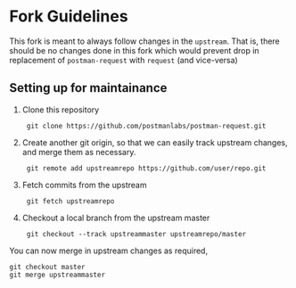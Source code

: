 # Fork Guidelines

This fork is meant to always follow changes in the `upstream`. 
That is, there should be no changes done in this fork which would prevent drop in replacement of `postman-request` with `request`
(and vice-versa)

## Setting up for maintainance

1. Clone this repository

        git clone https://github.com/postmanlabs/postman-request.git

2. Create another git origin, so that we can easily track upstream changes, and merge them as necessary.

        git remote add upstreamrepo https://github.com/user/repo.git

3. Fetch commits from the upstream

        git fetch upstreamrepo
        
4. Checkout a local branch from the upstream master

        git checkout --track upstreammaster upstreamrepo/master

You can now merge in upstream changes as required,

    git checkout master
    git merge upstreammaster

